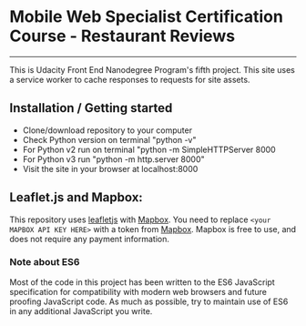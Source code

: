 # Mobile Web Specialist Certification Course - Restaurant Reviews
---

This is Udacity Front End Nanodegree Program's fifth project.  This site uses a service worker to cache responses to requests for site assets.

## Installation / Getting started

* Clone/download repository to your computer
* Check Python version on terminal "python -v"
* For Python v2 run on terminal "python -m SimpleHTTPServer 8000
* For Python v3 run "python -m http.server 8000"
* Visit the site in your browser at localhost:8000

## Leaflet.js and Mapbox:

This repository uses [leafletjs](https://leafletjs.com/) with [Mapbox](https://www.mapbox.com/). You need to replace `<your MAPBOX API KEY HERE>` with a token from [Mapbox](https://www.mapbox.com/). Mapbox is free to use, and does not require any payment information.

### Note about ES6

Most of the code in this project has been written to the ES6 JavaScript specification for compatibility with modern web browsers and future proofing JavaScript code. As much as possible, try to maintain use of ES6 in any additional JavaScript you write.

